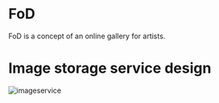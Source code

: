 # FoD
FoD is a concept of an online gallery for artists.

# Image storage service design
![imageservice](https://github.com/ov3rwrite/fod/assets/38213271/0b2ef724-3949-4eaf-a726-8b91797ba2d4)

